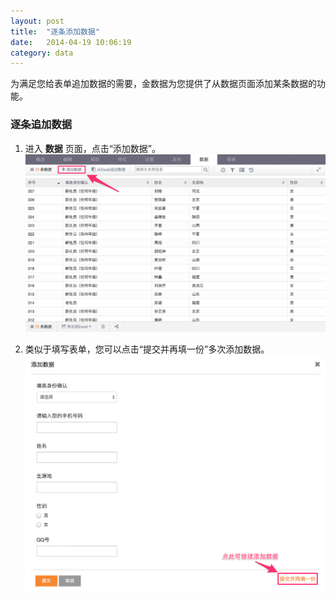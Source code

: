 ```yaml
---
layout: post
title:  "逐条添加数据"
date:   2014-04-19 10:06:19
category: data
---
```


为满足您给表单追加数据的需要，金数据为您提供了从数据页面添加某条数据的功能。

### 逐条追加数据

1. 进入 **数据** 页面，点击“添加数据”。
	![](/images/add-data-1.png)

2. 类似于填写表单，您可以点击“提交并再填一份”多次添加数据。
	![](/images/add-data-2.png)
